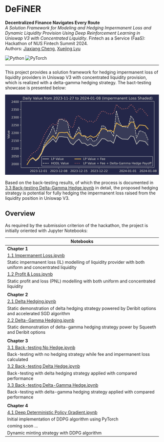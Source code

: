 # DeFiNER
**Decentralized Finance Navigates Every Route**    
*A Solution Framework for Modeling and Hedging Impermanent Loss and
Dynamic Liquidity Provision Using Deep Reinforcement Learning
in Uniswap V3 with Concentrated Liquidity*. Fintech as a Service (FaaS): Hackathon of NUS Fintech Summit 2024.     
Authors: 
[Jiaxiang Cheng](https://www.linkedin.com/in/jiaxiang-cheng/),
[Xuejing Lyu](https://www.linkedin.com/in/xuejing-lyu-752297178/)

<img alt="Python" src="https://img.shields.io/badge/python-%2314354C.svg?style=for-the-badge&logo=python&logoColor=white"/> <img alt="PyTorch" src="https://img.shields.io/badge/PyTorch-%23EE4C2C.svg?style=for-the-badge&logo=PyTorch&logoColor=white" />

-----

This project provides a solution framework for hedging impermanent loss of liquidity
providers in Uniswap V3 with concentrated liquidity provision, which is realized
with a delta-gamma hedging strategy. The bact-testing showcase is presented below:

![showcase](img/viz_back-testing.png)

[//]: # (![showcase]&#40;img/back-testing_delta-gamma.png&#41;)

Based on the back-testing results, 
of which the process is documented in 
[3.3 Back-testing Delta-Gamma Hedge.ipynb](https://github.com/jiaxiang-cheng/definer/blob/main/3.3%20Back-testing%20Delta-Gamma%20Hedge.ipynb) 
in detail,
the proposed hedging strategy is potential for
fully hedging the impermanent loss raised from the liquidity position in Uniswap V3.

## Overview

As required by the submission criterion of the hackathon, the project is initially
oriented with Jupyter Notebooks:

| Notebooks                                                                                                                                                | 
|----------------------------------------------------------------------------------------------------------------------------------------------------------|
| **Chapter 1**                                                                                                                                            | 
| [1.1 Impermanent Loss.ipynb](https://github.com/jiaxiang-cheng/definer/blob/main/1.1%20Impermanent%20Loss.ipynb)                                         | 
| Static impermanent loss (IL) modelling of liquidity provider with both uniform and concentrated liquidity                                                | 
| [1.2 Profit & Loss.ipynb](https://github.com/jiaxiang-cheng/definer/blob/main/1.2%20Profit%20%26%20Loss.ipynb)                                           | 
| Static profit and loss (PNL) modelling with both uniform and concentrated liquidity                                                                      | 
|                                                                                                                                                          | 
| **Chapter 2**                                                                                                                                            | 
| [2.1 Delta Hedging.ipynb](https://github.com/jiaxiang-cheng/definer/blob/main/2.1%20Delta%20Hedging.ipynb)                                               | 
| Static demonstration of delta hedging strategy powered by Deribit options and accelerated SGD algorithm                                                  | 
| [2.2 Delta-Gamma Hedging.ipynb](https://github.com/jiaxiang-cheng/definer/blob/main/2.2%20Delta-Gamma%20Hedging.ipynb)                                   | 
| Static demonstration of delta-gamma hedging strategy power by Squeeth and Deribit options                                                                | 
|                                                                                                                                                          | 
| **Chapter 3**                                                                                                                                            | 
| [3.1 Back-testing No Hedge.ipynb](https://github.com/jiaxiang-cheng/definer/blob/main/3.1%20Back-testing%20No%20Hedge.ipynb)                             | 
| Back-testing with no hedging strategy while fee and impermanent loss calculated                                                                          | 
| [3.2 Back-testing Delta Hedge.ipynb](https://github.com/jiaxiang-cheng/definer/blob/main/3.2%20Back-testing%20Delta%20Hedge.ipynb)                       | 
| Back-testing with delta hedging strategy applied with compared performance                                                                               | 
| [3.3 Back-testing Delta-Gamma Hedge.ipynb](https://github.com/jiaxiang-cheng/definer/blob/main/3.3%20Back-testing%20Delta-Gamma%20Hedge.ipynb)           | 
| Back-testing with delta-gamma hedging strategy applied with compared performance                                                                         | 
|                                                                                                                                                          | 
| **Chapter 4**                                                                                                                                            | 
| [4.1 Deep Deterministic Policy Gradient.ipynb](https://github.com/jiaxiang-cheng/definer/blob/main/4.1%20Deep%20Deterministic%20Policy%20Gradient.ipynb) | 
| Initial implementation of DDPG algorithm using PyTorch                                                                                                   | 
| coming soon ...                                                                                                                                          | 
| Dynamic minting strategy with DDPG algorithm                                                                                                             |

[//]: # (```)

[//]: # (pip install "fastapi[all]")

[//]: # (```)

[//]: # (```)

[//]: # (uvicorn main:app --reload)

[//]: # (```)
[//]: # (http://127.0.0.1:8000    )
[//]: # (http://127.0.0.1:8000/docs)